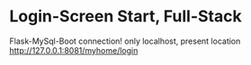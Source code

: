 # Login-Screen Start, Full-Stack

Flask-MySql-Boot connection!
only localhost, present location http://127.0.0.1:8081/myhome/login
